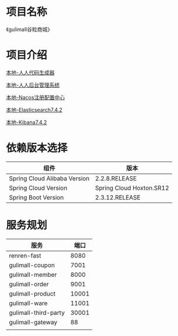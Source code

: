 # 项目名称
《gulimall谷粒商城》

# 项目介绍
[本地-人人代码生成器](http://127.0.0.1:8082/#generator.html)

[本地-人人后台管理系统](http://localhost:8001/#/login)

[本地-Nacos注册配置中心](http://127.0.0.1:8848/nacos/#/login)

[本地-Elasticsearch7.4.2](http://127.0.0.1:9200/)

[本地-Kibana7.4.2](http://localhost:5601/app/kibana#/home?_g=())

# 依赖版本选择

| 组件  | 版本  |
|-----|-----|
|   Spring Cloud Alibaba Version  |  2.2.8.RELEASE   |
|  Spring Cloud Version   |   Spring Cloud Hoxton.SR12  |
|  Spring Boot Version   |   2.3.12.RELEASE  |

# 服务规划
| 服务                   | 端口    |
|----------------------|-------|
| renren-fast          | 8080  |
| gulimall-coupon      | 7001  |
| gulimall-member      | 8000  |
| gulimall-order       | 9001  |
| gulimall-product     | 10001 |
| gulimall-ware        | 11001 |
| gulimall-third-party | 30001 |
| gulimall-gateway     | 88    |
|                      ||